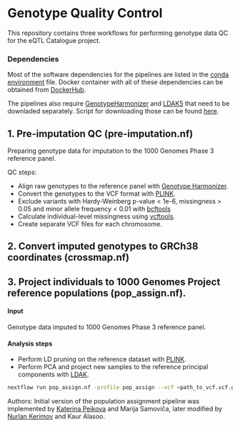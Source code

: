 # Genotype Quality Control
This repository contains three workflows for performing genotype data QC for the eQTL Catalogue project. 

### Dependencies
Most of the software dependencies for the pipelines are listed in the [conda environment](https://github.com/kauralasoo/genotype_qc/blob/master/environment.yml) file. Docker container with all of these dependencies can be obtained from [DockerHub](https://hub.docker.com/r/kauralasoo/genotype_qc).

The pipelines also require [GenotypeHarmonizer](https://github.com/molgenis/systemsgenetics/wiki/Genotype-Harmonizer) and [LDAK5](http://dougspeed.com/ldak/) that need to be downladed separately. Script for downloading those can be found [here](https://github.com/kauralasoo/genotype_qc/blob/master/download_binaries.sh).

## 1. Pre-imputation QC (pre-imputation.nf)
Preparing genotype data for imputation to the 1000 Genomes Phase 3 reference panel.

QC steps:
- Align raw genotypes to the reference panel with [Genotype Harmonizer](https://github.com/molgenis/systemsgenetics/wiki/Genotype-Harmonizer).
- Convert the genotypes to the VCF format with [PLINK](https://www.cog-genomics.org/plink/1.9/). 
- Exclude variants with Hardy-Weinberg p-value < 1e-6, missingness > 0.05 and minor allele frequency < 0.01 with [bcftools](https://samtools.github.io/bcftools/)
- Calculate individual-level missingness using [vcftools](https://vcftools.github.io/perl_module.html).
- Create separate VCF files for each chromosome.

## 2. Convert imputed genotypes to GRCh38 coordinates (crossmap.nf)

## 3. Project individuals to 1000 Genomes Project reference populations (pop_assign.nf).

#### Input

Genotype data imputed to 1000 Genomes Phase 3 reference panel.

#### Analysis steps

- Perform LD pruning on the reference dataset with [PLINK](https://www.cog-genomics.org/plink/1.9/).
- Perform PCA and project new samples to the reference principal components with [LDAK](http://dougspeed.com/ldak/).

```bash
nextflow run pop_assign.nf -profile pop_assign --vcf <path_to_vcf.vcf.gz> --data_name <study_name>
```
Authors: Initial version of the population assignment pipeline was implemented by [Katerina Peikova](https://github.com/peikovakate) and Marija Samoviča, later modified by [Nurlan Kerimov](https://github.com/kerimoff/) and Kaur Alasoo.

